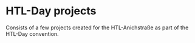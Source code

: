 # HTL-Day projects
Consists of a few projects created for the HTL-Anichstraße as part of the HTL-Day convention.
